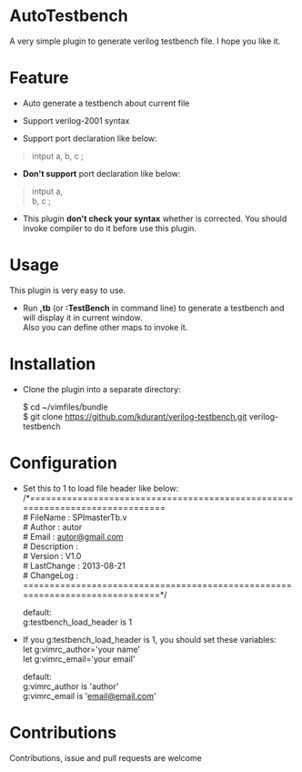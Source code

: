 # AutoTestbench  
A very simple plugin to generate verilog testbench file.  I hope you like it.

# Feature  
* Auto generate a testbench about current file  


* Support verilog-2001 syntax

* Support port declaration like below:  
>intput      a, b, c ;  

* **Don't support** port declaration like below:  
>intput      a,  
> b, c ;  

* This plugin **don't check your syntax** whether is corrected. You should 
invoke compiler to do it before use this plugin.

# Usage
This plugin is very easy to use.  
* Run **,tb** (or **:TestBench** in command line) to generate a testbench and will display it in current window.  
Also you can define other maps to invoke it.  

# Installation  
* Clone the plugin into a separate directory:  

    $ cd ~/vimfiles/bundle    
    $ git clone https://github.com/kdurant/verilog-testbench.git  verilog-testbench    

# Configuration  
* Set this to 1 to load file header like below:  
    /\*=============================================================================  
    \# FileName    : SPImasterTb.v  
    \# Author      : autor  
    \# Email       : autor@gmail.com  
    \# Description :    
    \# Version     : V1.0  
    \# LastChange  : 2013-08-21  
    \# ChangeLog   :  
    \=============================================================================*/  
  
    default:  
    g:testbench_load_header is 1  
* If you g:testbench_load_header is 1, you should set these variables:  
    let g:vimrc_author='your name'    
    let g:vimrc_email='your email'    

    default:  
    g:vimrc_author is 'author'  
    g:vimrc_email is 'email@email.com'  

# Contributions
Contributions, issue and pull requests are welcome  

